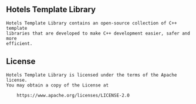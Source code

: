 ## Hotels Template Library

    Hotels Template Library contains an open-source collection of C++ template
    libraries that are developed to make C++ development easier, safer and more
    efficient.


## License

    Hotels Template Library is licensed under the terms of the Apache license.
    You may obtain a copy of the License at

        https://www.apache.org/licenses/LICENSE-2.0

